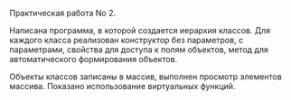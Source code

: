 Практическая работа No 2.

Написана программа, в которой создается иерархия классов. Для каждого класса
реализован конструктор без параметров, с параметрами, свойства для доступа к полям
объектов, метод для автоматического формирования объектов.

Объекты классов записаны в массив, выполнен просмотр элементов массива.
Показано использование виртуальных функций.

